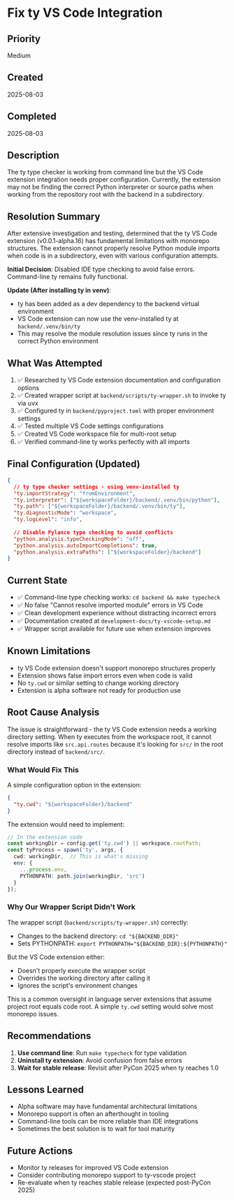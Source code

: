# Fix ty VS Code Integration

## Priority
Medium

## Created
2025-08-03

## Completed
2025-08-03

## Description
The ty type checker is working from command line but the VS Code extension integration needs proper configuration. Currently, the extension may not be finding the correct Python interpreter or source paths when working from the repository root with the backend in a subdirectory.

## Resolution Summary
After extensive investigation and testing, determined that the ty VS Code extension (v0.0.1-alpha.16) has fundamental limitations with monorepo structures. The extension cannot properly resolve Python module imports when code is in a subdirectory, even with various configuration attempts.

**Initial Decision**: Disabled IDE type checking to avoid false errors. Command-line ty remains fully functional.

**Update (After installing ty in venv)**: 
- ty has been added as a dev dependency to the backend virtual environment
- VS Code extension can now use the venv-installed ty at `backend/.venv/bin/ty`
- This may resolve the module resolution issues since ty runs in the correct Python environment

## What Was Attempted
1. ✅ Researched ty VS Code extension documentation and configuration options
2. ✅ Created wrapper script at `backend/scripts/ty-wrapper.sh` to invoke ty via uvx
3. ✅ Configured ty in `backend/pyproject.toml` with proper environment settings
4. ✅ Tested multiple VS Code settings configurations
5. ✅ Created VS Code workspace file for multi-root setup
6. ✅ Verified command-line ty works perfectly with all imports

## Final Configuration (Updated)
```json
{
  // ty type checker settings - using venv-installed ty
  "ty.importStrategy": "fromEnvironment",
  "ty.interpreter": ["${workspaceFolder}/backend/.venv/bin/python"],
  "ty.path": ["${workspaceFolder}/backend/.venv/bin/ty"],
  "ty.diagnosticMode": "workspace",
  "ty.logLevel": "info",
  
  // Disable Pylance type checking to avoid conflicts
  "python.analysis.typeCheckingMode": "off",
  "python.analysis.autoImportCompletions": true,
  "python.analysis.extraPaths": ["${workspaceFolder}/backend"]
}
```

## Current State
- ✅ Command-line type checking works: `cd backend && make typecheck`
- ✅ No false "Cannot resolve imported module" errors in VS Code
- ✅ Clean development experience without distracting incorrect errors
- ✅ Documentation created at `development-docs/ty-vscode-setup.md`
- ✅ Wrapper script available for future use when extension improves

## Known Limitations
- ty VS Code extension doesn't support monorepo structures properly
- Extension shows false import errors even when code is valid
- No `ty.cwd` or similar setting to change working directory
- Extension is alpha software not ready for production use

## Root Cause Analysis
The issue is straightforward - the ty VS Code extension needs a working directory setting. When ty executes from the workspace root, it cannot resolve imports like `src.api.routes` because it's looking for `src/` in the root directory instead of `backend/src/`.

### What Would Fix This
A simple configuration option in the extension:
```json
{
  "ty.cwd": "${workspaceFolder}/backend"
}
```

The extension would need to implement:
```typescript
// In the extension code
const workingDir = config.get('ty.cwd') || workspace.rootPath;
const tyProcess = spawn('ty', args, {
  cwd: workingDir,  // This is what's missing
  env: {
    ...process.env,
    PYTHONPATH: path.join(workingDir, 'src')
  }
});
```

### Why Our Wrapper Script Didn't Work
The wrapper script (`backend/scripts/ty-wrapper.sh`) correctly:
- Changes to the backend directory: `cd "${BACKEND_DIR}"`
- Sets PYTHONPATH: `export PYTHONPATH="${BACKEND_DIR}:${PYTHONPATH}"`

But the VS Code extension either:
- Doesn't properly execute the wrapper script
- Overrides the working directory after calling it
- Ignores the script's environment changes

This is a common oversight in language server extensions that assume project root equals code root. A simple `ty.cwd` setting would solve most monorepo issues.

## Recommendations
1. **Use command line**: Run `make typecheck` for type validation
2. **Uninstall ty extension**: Avoid confusion from false errors
3. **Wait for stable release**: Revisit after PyCon 2025 when ty reaches 1.0

## Lessons Learned
- Alpha software may have fundamental architectural limitations
- Monorepo support is often an afterthought in tooling
- Command-line tools can be more reliable than IDE integrations
- Sometimes the best solution is to wait for tool maturity

## Future Actions
- Monitor ty releases for improved VS Code extension
- Consider contributing monorepo support to ty-vscode project
- Re-evaluate when ty reaches stable release (expected post-PyCon 2025)
